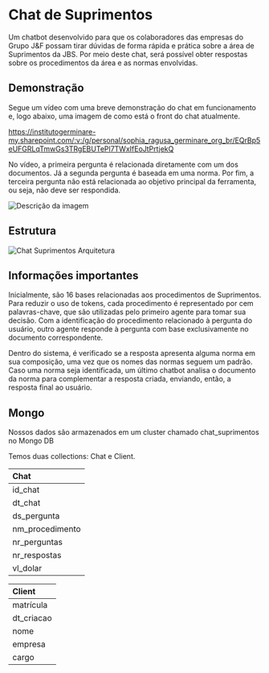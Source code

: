 
# Chat de Suprimentos

Um chatbot desenvolvido para que os colaboradores das empresas do Grupo J&F possam tirar dúvidas de forma rápida e prática sobre a área de Suprimentos da JBS. Por meio deste chat, será possível obter respostas sobre os procedimentos da área e as normas envolvidas.


## Demonstração

Segue um vídeo com uma breve demonstração do chat em funcionamento e, logo abaixo, uma imagem de como está o front do chat atualmente.

https://institutogerminare-my.sharepoint.com/:v:/g/personal/sophia_ragusa_germinare_org_br/EQrBp5eUFGRLqTmwGs3TRgEBUTePl7TWxIfEoJtPrtjekQ

No vídeo, a primeira pergunta é relacionada diretamente com um dos documentos. Já a segunda pergunta é baseada em uma norma. Por fim, a terceira pergunta não está relacionada ao objetivo principal da ferramenta, ou seja, não deve ser respondida.

![Descrição da imagem](https://drive.google.com/uc?id=10vBjFOgrmwkd51Y9MCb2UVeljR_MAXT8)



## Estrutura

![Chat Suprimentos Arquitetura](https://drive.google.com/uc?id=1_U0IZdCc3NibzK8gozaAGJX425OQteoF)



## Informações importantes


Inicialmente, são 16 bases relacionadas aos procedimentos de Suprimentos. Para reduzir o uso de tokens, cada procedimento é representado por cem palavras-chave, que são utilizadas pelo primeiro agente para tomar sua decisão. Com a identificação do procedimento relacionado à pergunta do usuário, outro agente responde à pergunta com base exclusivamente no documento correspondente.

Dentro do sistema, é verificado se a resposta apresenta alguma norma em sua composição, uma vez que os nomes das normas seguem um padrão. Caso uma norma seja identificada, um último chatbot analisa o documento da norma para complementar a resposta criada, enviando, então, a resposta final ao usuário.


## Mongo 

Nossos dados são armazenados em um cluster chamado chat_suprimentos no Mongo DB

Temos duas collections: Chat e Client.


| Chat   | 
| :---------- | 
| id_chat | 
| dt_chat | 
| ds_pergunta |  
| nm_procedimento
| nr_perguntas |
| nr_respostas |  
| vl_dolar |  

| Client       |
|:--------- | 
|matrícula | 
|dt_criacao | 
|nome |
| empresa | 
| cargo | 

